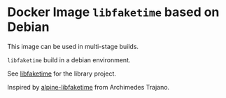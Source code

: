 # Docker Image `libfaketime` based on Debian

This image can be used in multi-stage builds.

`libfaketime` build in a debian environment.

See [libfaketime](https://github.com/wolfcw/libfaketime) for the library project.

Inspired by [alpine-libfaketime](https://github.com/trajano/alpine-libfaketime) from Archimedes Trajano.